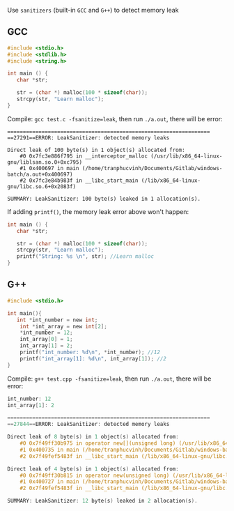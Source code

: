 Use ``sanitizers`` (built-in ``GCC`` and ``G++``) to detect memory leak

## GCC

```c
#include <stdio.h>
#include <stdlib.h>
#include <string.h>

int main () {
   char *str;

   str = (char *) malloc(100 * sizeof(char));
   strcpy(str, "Learn malloc");
}   
```

Compile: ``gcc test.c -fsanitize=leak``, then run ``./a.out``, there will be error:

```
=================================================================
==27291==ERROR: LeakSanitizer: detected memory leaks

Direct leak of 100 byte(s) in 1 object(s) allocated from:
    #0 0x7fc3e886f795 in __interceptor_malloc (/usr/lib/x86_64-linux-gnu/liblsan.so.0+0xc795)
    #1 0x400697 in main (/home/tranphucvinh/Documents/Gitlab/windows-batch/a.out+0x400697)
    #2 0x7fc3e84b983f in __libc_start_main (/lib/x86_64-linux-gnu/libc.so.6+0x2083f)

SUMMARY: LeakSanitizer: 100 byte(s) leaked in 1 allocation(s).
```

If adding ``printf()``, the memory leak error above won't happen:

```c
int main () {
   char *str;

   str = (char *) malloc(100 * sizeof(char));
   strcpy(str, "Learn malloc");
   printf("String: %s \n", str); //Learn malloc
}   
```
## G++

```c
#include <stdio.h>

int main(){
   int *int_number = new int;
	int *int_array = new int[2];
	*int_number = 12;
	int_array[0] = 1;
	int_array[1] = 2;
	printf("int_number: %d\n", *int_number); //12
	printf("int_array[1]: %d\n", int_array[1]); //2
}
```

Compile: ``g++ test.cpp -fsanitize=leak``, then run ``./a.out``, there will be error:

```c
int_number: 12
int_array[1]: 2

=================================================================
==27844==ERROR: LeakSanitizer: detected memory leaks

Direct leak of 8 byte(s) in 1 object(s) allocated from:
    #0 0x7f49ff30b975 in operator new[](unsigned long) (/usr/lib/x86_64-linux-gnu/liblsan.so.0+0xd975)
    #1 0x400735 in main (/home/tranphucvinh/Documents/Gitlab/windows-batch/a.out+0x400735)
    #2 0x7f49fef5483f in __libc_start_main (/lib/x86_64-linux-gnu/libc.so.6+0x2083f)

Direct leak of 4 byte(s) in 1 object(s) allocated from:
    #0 0x7f49ff30b815 in operator new(unsigned long) (/usr/lib/x86_64-linux-gnu/liblsan.so.0+0xd815)
    #1 0x400727 in main (/home/tranphucvinh/Documents/Gitlab/windows-batch/a.out+0x400727)
    #2 0x7f49fef5483f in __libc_start_main (/lib/x86_64-linux-gnu/libc.so.6+0x2083f)

SUMMARY: LeakSanitizer: 12 byte(s) leaked in 2 allocation(s).
```